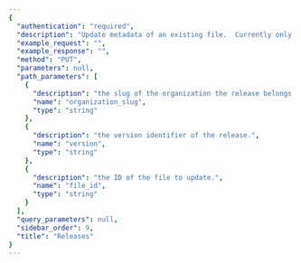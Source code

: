 ```yaml
---
{
  "authentication": "required", 
  "description": "Update metadata of an existing file.  Currently only the name ofthe file can be changed.", 
  "example_request": "", 
  "example_response": "", 
  "method": "PUT", 
  "parameters": null, 
  "path_parameters": [
    {
      "description": "the slug of the organization the release belongs to.", 
      "name": "organization_slug", 
      "type": "string"
    }, 
    {
      "description": "the version identifier of the release.", 
      "name": "version", 
      "type": "string"
    }, 
    {
      "description": "the ID of the file to update.", 
      "name": "file_id", 
      "type": "string"
    }
  ], 
  "query_parameters": null, 
  "sidebar_order": 9, 
  "title": "Releases"
}
---
```

